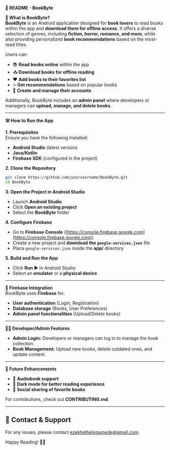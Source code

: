 **📖 README - BookByte**  

 **📌 What is BookByte?**  
**BookByte** is an Android application designed for **book lovers** to read books within the app and **download them for offline access**. It offers a diverse selection of genres, including **fiction, horror, romance, and more**, while also providing personalized **book recommendations** based on the most-read titles.  

Users can:  
- 📚 **Read books online** within the app  
- 📥 **Download books for offline reading**  
- ❤️ **Add books to their favorites list**  
- 🔥 **Get recommendations** based on popular books  
- 👤 **Create and manage their accounts**  

Additionally, BookByte includes an **admin panel** where developers or managers can **upload, manage, and delete books**.  

---

**🛠️ How to Run the App**  

**1. Prerequisites**  
Ensure you have the following installed:  
- **Android Studio** (latest version)  
- **Java/Kotlin** 
- **Firebase SDK** (configured in the project)  

**2. Clone the Repository**  
```sh
git clone https://github.com/yourusername/BookByte.git
cd BookByte
```

**3. Open the Project in Android Studio**  
- Launch **Android Studio**  
- Click **Open an existing project**  
- Select the **BookByte** folder  

**4. Configure Firebase**  
- Go to **Firebase Console** ([https://console.firebase.google.com](https://console.firebase.google.com))  
- Create a new project and **download the `google-services.json`** file  
- Place `google-services.json` inside the **app/** directory  

**5. Build and Run the App**  
- Click **Run** ▶️ in Android Studio  
- Select an **emulator** or a **physical device**  

---

 **📂 Firebase Integration**  
BookByte uses **Firebase** for:  
- **User authentication** (Login, Registration)  
- **Database storage** (Books, User Preferences)  
- **Admin panel functionalities** (Upload/Delete books)  

---

**👨‍💻 Developer/Admin Features**  
- **Admin Login:** Developers or managers can log in to manage the book collection.  
- **Book Management:** Upload new books, delete outdated ones, and update content.  

---

 **🚀 Future Enhancements**  
- 📌 **Audiobook support**  
- 📌 **Dark mode for better reading experience**  
- 📌 **Social sharing of favorite books**  

For contributions, check out **CONTRIBUTING.md**.  

---

## **📩 Contact & Support**  
For any issues, please contact ezekhethelogumede@gmail.com.  

Happy Reading! 📖✨
